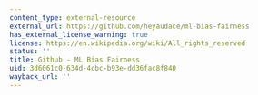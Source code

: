 ```yaml
---
content_type: external-resource
external_url: https://github.com/heyaudace/ml-bias-fairness
has_external_license_warning: true
license: https://en.wikipedia.org/wiki/All_rights_reserved
status: ''
title: Github - ML Bias Fairness
uid: 3d6061c0-634d-4cbc-b93e-dd36fac8f840
wayback_url: ''
---
```

